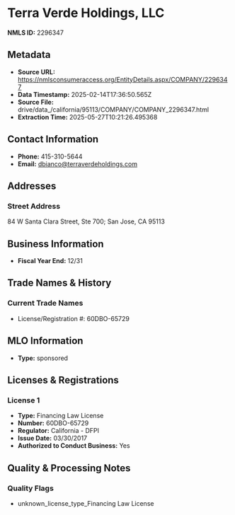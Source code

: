 # Terra Verde Holdings, LLC

**NMLS ID:** 2296347

## Metadata
- **Source URL:** https://nmlsconsumeraccess.org/EntityDetails.aspx/COMPANY/2296347
- **Data Timestamp:** 2025-02-14T17:36:50.565Z
- **Source File:** drive/data_/california/95113/COMPANY/COMPANY_2296347.html
- **Extraction Time:** 2025-05-27T10:21:26.495368

## Contact Information
- **Phone:** 415-310-5644
- **Email:** dbianco@terraverdeholdings.com

## Addresses
### Street Address
84 W Santa Clara Street, Ste 700; San Jose, CA 95113

## Business Information
- **Fiscal Year End:** 12/31

## Trade Names & History
### Current Trade Names
- License/Registration #: 60DBO-65729

## MLO Information
- **Type:** sponsored

## Licenses & Registrations

### License 1
- **Type:** Financing Law License
- **Number:** 60DBO-65729
- **Regulator:** California - DFPI
- **Issue Date:** 03/30/2017
- **Authorized to Conduct Business:** Yes

## Quality & Processing Notes
### Quality Flags
- unknown_license_type_Financing Law License

